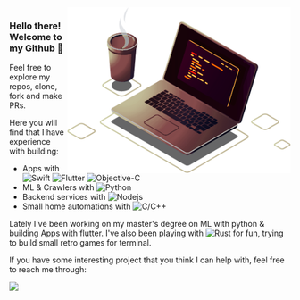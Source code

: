 
<img src="https://github.com/GabrielaBezerra/GabrielaBezerra/blob/main/computer-yellowish-lighpink.png" min-width="400px" max-width="400px" width="400px" align="right" alt="Computer">

<p align="left">
  <h3>
    <b>
    Hello there! Welcome to my Github 🐙
    </b>
  </h3>
  Feel free to explore my repos, clone, fork and make PRs.
</p>

<p align="left">
Here you will find that I have experience with building:
  
* Apps with ![Swift](https://img.shields.io/badge/-Swift-2E333D?style=flat&logo=swift) ![Flutter](https://img.shields.io/badge/-Flutter-2E333D?style=flat&logo=flutter) ![Objective-C](https://img.shields.io/badge/-Objective%20C-2E333D?style=flat&logo=apple)
* ML & Crawlers with ![Python](https://img.shields.io/badge/-Python-2E333D?style=flat&logo=python)
* Backend services with ![Nodejs](https://img.shields.io/badge/-Node.js-2E333D?style=flat&logo=node.js)
* Small home automations with ![C/C++](https://img.shields.io/badge/-C/C++-2E333D?style=flat&logo=C)
</p>

Lately I've been working on my master's degree on ML with python & building Apps with flutter. I've also been playing with ![Rust](https://img.shields.io/badge/-Rust-2E333D?style=flat&logo=Rust) for fun, trying to build small retro games for terminal.

<p align="left">
  
If you have some interesting project that you think I can help with, feel free to reach me through:

  <a href="https://www.linkedin.com/in/gabi-bezerra/" alt="Linkedin">
  <img src="https://img.shields.io/badge/-Linkedin-0e76a8?style=flat-square&logo=Linkedin&logoColor=white&link=https://www.linkedin.com/in/gabi-bezerra/" /></a>

</p>
